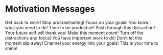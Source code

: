 # Motivation Messages

Get back to work!
Stop procrastinating!
Focus on your goals!
You know what you need to do!
Time to be productive!
Push through this distraction!
Your future self will thank you!
Make this moment count!
Turn off the distractions and focus!
You have important work to do!
Don't let this moment slip away!
Channel your energy into your goals!
This is your time to shine!
